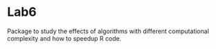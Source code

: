 # Lab6
Package to study the effects of algorithms with different computational complexity and how to speedup R code.
